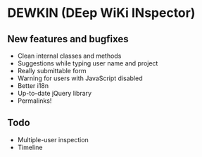 DEWKIN (DEep WiKi INspector)
======

New features and bugfixes
------
* Clean internal classes and methods
* Suggestions while typing user name and project
* Really submittable form
* Warning for users with JavaScript disabled
* Better i18n
* Up-to-date jQuery library
* Permalinks!

Todo
------
* Multiple-user inspection
* Timeline
